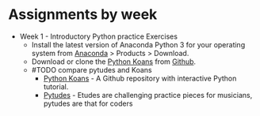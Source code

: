 # Assignments by week

*   Week 1 - Introductory Python practice Exercises
    -   Install the latest version of Anaconda Python 3 for your operating system from [Anaconda](https://www.anaconda.com/) > Products > Download.
    -   Download or clone the [Python Koans](https://github.com/gregmalcolm/python_koans) from [Github](https://github.com/).
    -   #TODO compare pytudes and Koans
        *   [Python Koans](https://github.com/gregmalcolm/python_koans) - A Github repository with interactive Python tutorial.
        *   [Pytudes](https://github.com/norvig/pytudes) - Etudes are challenging practice pieces for musicians, pytudes are that for coders
